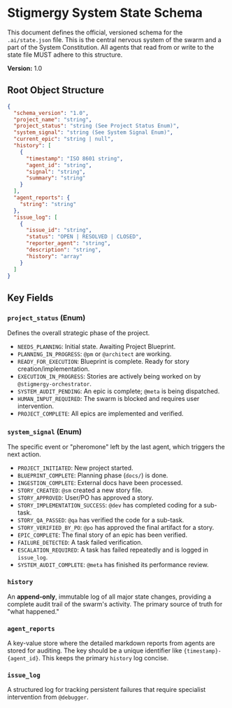 # Stigmergy System State Schema

This document defines the official, versioned schema for the `.ai/state.json` file. This is the central nervous system of the swarm and a part of the System Constitution. All agents that read from or write to the state file MUST adhere to this structure.

**Version:** 1.0

## Root Object Structure

```json
{
  "schema_version": "1.0",
  "project_name": "string",
  "project_status": "string (See Project Status Enum)",
  "system_signal": "string (See System Signal Enum)",
  "current_epic": "string | null",
  "history": [
    {
      "timestamp": "ISO 8601 string",
      "agent_id": "string",
      "signal": "string",
      "summary": "string"
    }
  ],
  "agent_reports": {
    "string": "string"
  },
  "issue_log": [
    {
      "issue_id": "string",
      "status": "OPEN | RESOLVED | CLOSED",
      "reporter_agent": "string",
      "description": "string",
      "history": "array"
    }
  ]
}
```

## Key Fields

### `project_status` (Enum)
Defines the overall strategic phase of the project.
- `NEEDS_PLANNING`: Initial state. Awaiting Project Blueprint.
- `PLANNING_IN_PROGRESS`: `@pm` or `@architect` are working.
- `READY_FOR_EXECUTION`: Blueprint is complete. Ready for story creation/implementation.
- `EXECUTION_IN_PROGRESS`: Stories are actively being worked on by `@stigmergy-orchestrator`.
- `SYSTEM_AUDIT_PENDING`: An epic is complete; `@meta` is being dispatched.
- `HUMAN_INPUT_REQUIRED`: The swarm is blocked and requires user intervention.
- `PROJECT_COMPLETE`: All epics are implemented and verified.

### `system_signal` (Enum)
The specific event or "pheromone" left by the last agent, which triggers the next action.
- `PROJECT_INITIATED`: New project started.
- `BLUEPRINT_COMPLETE`: Planning phase (`docs/`) is done.
- `INGESTION_COMPLETE`: External docs have been processed.
- `STORY_CREATED`: `@sm` created a new story file.
- `STORY_APPROVED`: User/PO has approved a story.
- `STORY_IMPLEMENTATION_SUCCESS`: `@dev` has completed coding for a sub-task.
- `STORY_QA_PASSED`: `@qa` has verified the code for a sub-task.
- `STORY_VERIFIED_BY_PO`: `@po` has approved the final artifact for a story.
- `EPIC_COMPLETE`: The final story of an epic has been verified.
- `FAILURE_DETECTED`: A task failed verification.
- `ESCALATION_REQUIRED`: A task has failed repeatedly and is logged in `issue_log`.
- `SYSTEM_AUDIT_COMPLETE`: `@meta` has finished its performance review.

### `history`
An **append-only**, immutable log of all major state changes, providing a complete audit trail of the swarm's activity. The primary source of truth for "what happened."

### `agent_reports`
A key-value store where the detailed markdown reports from agents are stored for auditing. The key should be a unique identifier like `{timestamp}-{agent_id}`. This keeps the primary `history` log concise.

### `issue_log`
A structured log for tracking persistent failures that require specialist intervention from `@debugger`.
